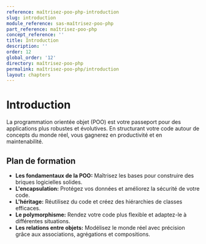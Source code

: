 ```yaml
---
reference: maîtrisez-poo-php-introduction
slug: introduction
module_reference: sas-maîtrisez-poo-php
part_reference: maîtrisez-poo-php
concept_reference: ''
title: Introduction
description: ''
order: 12
global_order: '12'
directory: maîtrisez-poo-php
permalink: maîtrisez-poo-php/introduction
layout: chapters
---
```



# Introduction

La programmation orientée objet (POO) est votre passeport pour des applications plus robustes et évolutives. En structurant votre code autour de concepts du monde réel, vous gagnerez en productivité et en maintenabilité.

## Plan de formation

* **Les fondamentaux de la POO:** Maîtrisez les bases pour construire des briques logicielles solides.
* **L'encapsulation:** Protégez vos données et améliorez la sécurité de votre code.
* **L'héritage:** Réutilisez du code et créez des hiérarchies de classes efficaces.
* **Le polymorphisme:** Rendez votre code plus flexible et adaptez-le à différentes situations.
* **Les relations entre objets:** Modélisez le monde réel avec précision grâce aux associations, agrégations et compositions.


